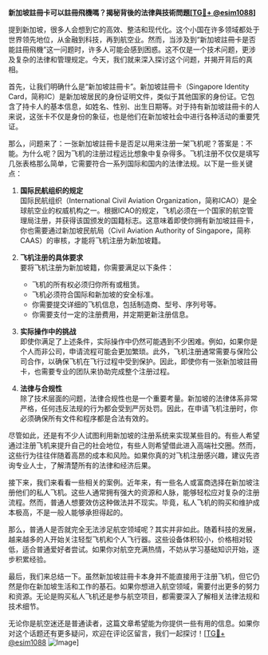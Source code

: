**新加坡註冊卡可以註冊飛機嗎？揭秘背後的法律與技術問題[[TG💪+ @esim1088](https://t.me/s/esim1088)]**

提到新加坡，很多人会想到它的高效、整洁和现代化。这个小国在许多领域都处于世界领先地位，从金融到科技，再到航空业。然而，当涉及到“新加坡註冊卡是否能註冊飛機”这一问题时，许多人可能会感到困惑。这不仅是一个技术问题，更涉及复杂的法律和管理规定。今天，我们就来深入探讨这个问题，并揭开背后的真相。

首先，让我们明确什么是“新加坡註冊卡”。新加坡註冊卡（Singapore Identity Card，简称IC）是新加坡居民的身份证明文件，类似于其他国家的身份证。它包含了持卡人的基本信息，如姓名、性别、出生日期等。对于持有新加坡註冊卡的人来说，这张卡不仅是身份的象征，也是他们在新加坡社会中进行各种活动的重要凭证。

那么，问题来了：一张新加坡註冊卡是否足以用来注册一架飞机呢？答案是：不能。为什么呢？因为飞机的注册过程远比想象中复杂得多。飞机注册不仅仅是填写几张表格那么简单，它需要符合一系列国际和国内的法律法规。以下是一些关键点：

1. **国际民航组织的规定**  
国际民航组织（International Civil Aviation Organization，简称ICAO）是全球航空业的权威机构之一。根据ICAO的规定，飞机必须在一个国家的航空管理局注册，并获得该国颁发的国籍标志。这意味着即使你拥有新加坡註冊卡，你也需要通过新加坡民航局（Civil Aviation Authority of Singapore，简称CAAS）的审核，才能将飞机注册为新加坡籍。

2. **飞机注册的具体要求**  
要将飞机注册为新加坡籍，你需要满足以下条件：
   - 飞机的所有权必须归你所有或租赁。
   - 飞机必须符合国际和新加坡的安全标准。
   - 你需要提交详细的飞机信息，包括制造商、型号、序列号等。
   - 你需要支付一定的注册费用，并定期更新注册信息。

3. **实际操作中的挑战**  
即使你满足了上述条件，实际操作中仍然可能遇到不少困难。例如，如果你是个人而非公司，申请流程可能会更加繁琐。此外，飞机注册通常需要与保险公司合作，以确保飞机在飞行过程中受到保护。因此，即使你有一张新加坡註冊卡，也需要专业的团队来协助完成整个注册过程。

4. **法律与合规性**  
除了技术层面的问题，法律合规性也是一个重要考量。新加坡的法律体系非常严格，任何违反法规的行为都会受到严厉处罚。因此，在申请飞机注册时，你必须确保所有文件和程序都是合法有效的。

尽管如此，还是有不少人试图利用新加坡的注册系统来实现某些目的。有些人希望通过注册飞机来提升自己的社会地位，有些人则希望借此进入高端社交圈。然而，这些行为往往伴随着高昂的成本和风险。如果你真的对飞机注册感兴趣，建议先咨询专业人士，了解清楚所有的法律和经济后果。

接下来，我们来看看一些相关的案例。近年来，有一些名人或富商选择在新加坡注册他们的私人飞机。这些人通常拥有强大的资源和人脉，能够轻松应对复杂的注册流程。然而，普通人想要效仿这种做法并不现实。毕竟，私人飞机的购买和维护成本极高，不是一般人能够承担得起的。

那么，普通人是否就完全无法涉足航空领域呢？其实并非如此。随着科技的发展，越来越多的人开始关注轻型飞机和个人飞行器。这些设备体积较小，价格相对较低，适合普通爱好者尝试。如果你对航空充满热情，不妨从学习基础知识开始，逐步积累经验。

最后，我们来总结一下。虽然新加坡註冊卡本身并不能直接用于注册飞机，但它仍然是你在新加坡生活和工作的基石。如果你想进入航空领域，需要付出更多的努力和资源。无论是购买私人飞机还是参与航空项目，都需要深入了解相关法律法规和技术细节。

无论你是航空迷还是普通读者，这篇文章希望能为你提供一些有用的信息。如果你对这个话题还有更多疑问，欢迎在评论区留言，我们一起探讨！[[TG💪+ @esim1088](https://t.me/s/esim1088) ![Image](https://i.postimg.cc/4NQfJmqS/Snipaste-2025-05-13-00-14-12.png)]